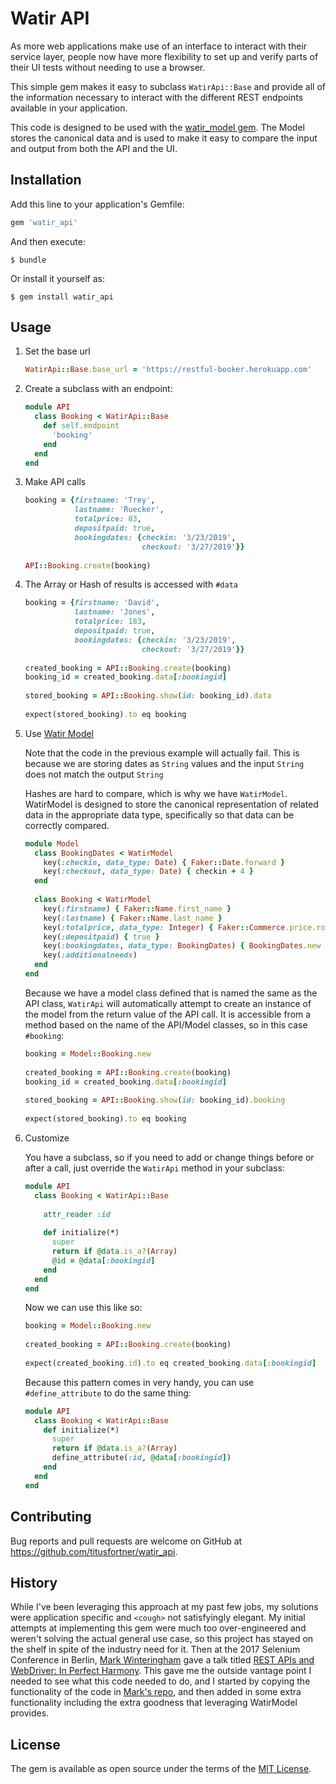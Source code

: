 # Watir API

As more web applications make use of an interface to interact with their service layer, people now have
 more flexibility to set up and verify parts of their UI tests without needing to use a browser.

This simple gem makes it easy to subclass `WatirApi::Base` and provide all of the information necessary
to interact with the different REST endpoints available in your application.

This code is designed to be used with the [watir_model gem](https://github.com/titusfortner/watir_model). The Model stores the canonical data and is used
to make it easy to compare the input and output from both the API and the UI.

## Installation

Add this line to your application's Gemfile:

```ruby
gem 'watir_api'
```

And then execute:

    $ bundle

Or install it yourself as:

    $ gem install watir_api

## Usage

1. Set the base url
    ```ruby
    WatirApi::Base.base_url = 'https://restful-booker.herokuapp.com'
    ```
2. Create a subclass with an endpoint:
    ```ruby
    module API
      class Booking < WatirApi::Base
        def self.endpoint
          'booking'
        end
      end
    end
    ```

3. Make API calls
    ```ruby
    booking = {firstname: 'Trey',
               lastname: 'Ruecker',
               totalprice: 83,
               depositpaid: true,
               bookingdates: {checkin: '3/23/2019',
                              checkout: '3/27/2019'}}
     
    API::Booking.create(booking)
    ```

4. The Array or Hash of results is accessed with `#data`
    ```ruby
    booking = {firstname: 'David',
               lastname: 'Jones',
               totalprice: 183,
               depositpaid: true,
               bookingdates: {checkin: '3/23/2019',
                              checkout: '3/27/2019'}}
     
    created_booking = API::Booking.create(booking)
    booking_id = created_booking.data[:bookingid]
     
    stored_booking = API::Booking.show(id: booking_id).data
     
    expect(stored_booking).to eq booking
    ```

5. Use [Watir Model](https://github.com/titusfortner/watir_model)

    Note that the code in the previous example will actually fail.
    This is because we are storing dates as `String` values and the input `String`
    does not match the output `String`

    Hashes are hard to compare, which is why we have `WatirModel`. 
    WatirModel is designed to store the canonical representation of related data in the appropriate data type,
    specifically so that data can be correctly compared.

    ```ruby
    module Model
      class BookingDates < WatirModel
        key(:checkin, data_type: Date) { Faker::Date.forward }
        key(:checkout, data_type: Date) { checkin + 4 }
      end
     
      class Booking < WatirModel
        key(:firstname) { Faker::Name.first_name }
        key(:lastname) { Faker::Name.last_name }
        key(:totalprice, data_type: Integer) { Faker::Commerce.price.round }
        key(:depositpaid) { true }
        key(:bookingdates, data_type: BookingDates) { BookingDates.new }
        key(:additionalneeds)
      end
    end
    ```

    Because we have a model class defined that is named the same as the API class, `WatirApi` will 
    automatically attempt to create an instance of the model from the return value of the API call. 
    It is accessible from a method based on the name of the API/Model classes, so in this case `#booking`:

    ```ruby
    booking = Model::Booking.new
     
    created_booking = API::Booking.create(booking)
    booking_id = created_booking.data[:bookingid]
     
    stored_booking = API::Booking.show(id: booking_id).booking
     
    expect(stored_booking).to eq booking
    ```

6. Customize

    You have a subclass, so if you need to add or change things before or after a call, just override the `WatirApi` method
    in your subclass:

    ```ruby
    module API
      class Booking < WatirApi::Base
      
        attr_reader :id
        
        def initialize(*)
          super
          return if @data.is_a?(Array)
          @id = @data[:bookingid]
        end
      end
    end
    ```
    Now we can use this like so:
    ```ruby
    booking = Model::Booking.new
     
    created_booking = API::Booking.create(booking)
     
    expect(created_booking.id).to eq created_booking.data[:bookingid]
    ```
    
    Because this pattern comes in very handy, you can use `#define_attribute` to do the same thing:
    
    ```ruby
    module API
      class Booking < WatirApi::Base
        def initialize(*)
          super
          return if @data.is_a?(Array)
          define_attribute(:id, @data[:bookingid])
        end
      end
    end
    ```

## Contributing

Bug reports and pull requests are welcome on GitHub at https://github.com/titusfortner/watir_api.

## History

While I've been leveraging this approach at my past few jobs, my solutions were application specific and `<cough>` not
satisfyingly elegant. My initial attempts at implementing this gem were much too over-engineered and weren't solving
the actual general use case, so this project has stayed on the shelf in spite of the industry need for it. 
Then at the 2017 Selenium Conference in Berlin, [Mark Winteringham](https://twitter.com/2bittester) gave
a talk titled [REST APIs and WebDriver: In Perfect Harmony](https://www.youtube.com/watch?v=ugAlCZBMOvM).
This gave me the outside vantage point I needed to see what this code needed to do, and I started by copying the functionality 
of the code in [Mark's repo](https://github.com/mwinteringham/api-framework/tree/master/ruby), 
and then added in some extra functionality including the extra goodness that leveraging WatirModel provides.

## License

The gem is available as open source under the terms of the [MIT License](https://opensource.org/licenses/MIT).
